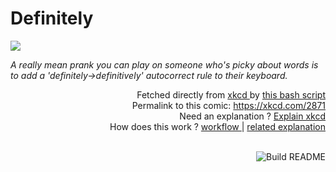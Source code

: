 # <b>Definitely</b>

[![](https://imgs.xkcd.com/comics/definitely.png)](https://xkcd.com/2871)

<i>A really mean prank you can play on someone who&#39;s picky about words is to add a &#39;definitely-&gt;definitively&#39; autocorrect rule to their keyboard.</i>

<div align="right">
  Fetched directly from
  <a href="https://xkcd.com">
    xkcd
  </a>
  by
  <a href="https://github.com/Vanille-N/Vanille-N/blob/master/fetch">
    this bash script
  </a>
</div>
<div align="right">
  Permalink to this comic:
  <a href="https://xkcd.com/2871">
    https://xkcd.com/2871
  </a>
</div>
<div align="right">
  Need an explanation ?
  <a href="https://www.explainxkcd.com/wiki/index.php/2871">
    Explain xkcd
  </a>
</div>
<div align="right">
  How does this work ?
  <a href="https://github.com/Vanille-N/Vanille-N/blob/master/.github/workflows/build.yml">
    workflow
  </a>
  |
  <a href="https://simonwillison.net/2020/Jul/10/self-updating-profile-readme/">
    related explanation
  </a>
</div><br>

<a href="https://github.com/Vanille-N/Vanille-N/actions"><img src="https://github.com/Vanille-N/Vanille-N/workflows/Build%20README/badge.svg" align="right" alt="Build README"></a>
